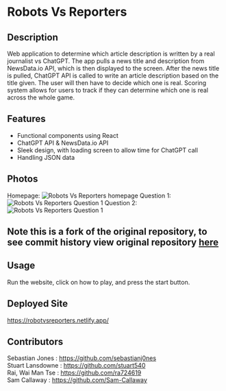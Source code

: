 # Robots Vs Reporters

## Description
Web application to determine which article description is written by a real journalist vs ChatGPT. The app pulls a news title and description from NewsData.io API, which is then displayed to the screen. After the news title is pulled, ChatGPT API is called to write an article description based on the title given. The user will then have to decide which one is real. Scoring system allows for users to track if they can determine which one is real across the whole game. 

## Features
- Functional components using React
- ChatGPT API & NewsData.io API
- Sleek design, with loading screen to allow time for ChatGPT call
- Handling JSON data

## Photos
Homepage: 
![Robots Vs Reporters homepage](readme_photos/RvsRhomepage.png)
Question 1: 
![Robots Vs Reporters Question 1](readme_photos/RvsRq1.png)
Question 2: 
![Robots Vs Reporters Question 1](readme_photos/RvsRq2.png)



## Note this is a fork of the original repository, to see commit history view original repository [here](https://github.com/Sam-Callaway/Robot-vs-Reporters)

## Usage 
Run the website, click on how to play, and press the start button. 

## Deployed Site
https://robotvsreporters.netlify.app/

## Contributors
Sebastian Jones : https://github.com/sebastianj0nes
<br/>
Stuart Lansdowne : https://github.com/stuart540
<br/>
Rai, Wai Man Tse : https://github.com/ra724619
<br/>
Sam Callaway : https://github.com/Sam-Callaway
